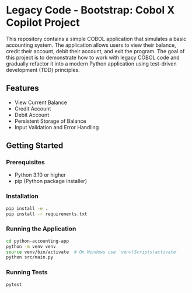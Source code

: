 # Legacy Code - Bootstrap: Cobol X Copilot Project

This repository contains a simple COBOL application that simulates a basic accounting system. The application allows users to view their balance, credit their account, debit their account, and exit the program. The goal of this project is to demonstrate how to work with legacy COBOL code and gradually refactor it into a modern Python application using test-driven development (TDD) principles.

## Features

- View Current Balance
- Credit Account
- Debit Account
- Persistent Storage of Balance
- Input Validation and Error Handling

## Getting Started

### Prerequisites

- Python 3.10 or higher
- pip (Python package installer)

### Installation

```bash
pip install -e .
pip install -r requirements.txt
```

### Running the Application

```bash
cd python-accounting-app
python -m venv venv
source venv/bin/activate  # On Windows use `venv\Scripts\activate`
python src/main.py
```
### Running Tests

```bash
pytest
```
